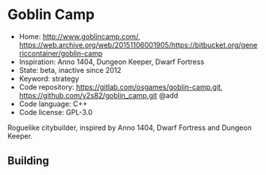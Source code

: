 # Goblin Camp

- Home: http://www.goblincamp.com/, https://web.archive.org/web/20151106001905/https://bitbucket.org/genericcontainer/goblin-camp
- Inspiration: Anno 1404, Dungeon Keeper, Dwarf Fortress
- State: beta, inactive since 2012
- Keyword: strategy
- Code repository: https://gitlab.com/osgames/goblin-camp.git, https://github.com/y2s82/goblin_camp.git @add
- Code language: C++
- Code license: GPL-3.0

Roguelike citybuilder, inspired by Anno 1404, Dwarf Fortress and Dungeon Keeper.

## Building
